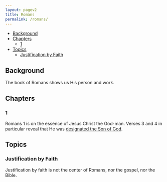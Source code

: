 ```yaml
---
layout: pagev2
title: Romans
permalink: /romans/
---
```

- [Background](#background)
- [Chapters](#chapters)
  - [1](#1)
- [Topics](#topics)
  - [Justification by Faith](#justification-by-faith)

## Background

The book of Romans shows us His person and work. 

## Chapters

### 1

Romans 1 is on the essence of Jesus Christ the God-man. Verses 3 and 4 in particular reveal that He was [designated the Son of God](../son_of_god#designated).

## Topics

### Justification by Faith

Justification by faith is not the center of Romans, nor the gospel, nor the Bible. 
